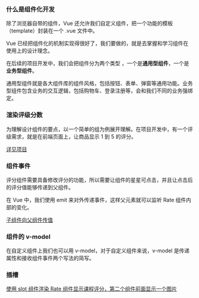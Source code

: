 ### 什么是组件化开发

除了浏览器自带的组件，Vue 还允许我们自定义组件，把一个功能的模板（template）封装在一个 .vue 文件中。

Vue 已经把组件化的机制实现得很好了，我们要做的，就是去掌握和学习组件在使用上的设计理念。

在后续的项目开发中，我们会把组件分为两个类型 ，一个是**通用型组件**，一个是**业务型组件**。

通用型组件就是各大组件库的组件风格，包括按钮、表单、弹窗等通用功能。业务型组件包含业务的交互逻辑，包括购物车、登录注册等，会和我们不同的业务强绑定。

### 渲染评级分数

为理解设计组件的要点，以一个简单的组为例展开理解。在项目开发中，有一个评级需求，就是在前端页面上，让商品显示 1 到 5 的评分。

[详见项目](https://github.com/KurjaScript/geek-admain/commits/master)

### 组件事件

评分组件需要具备修改评分的功能，所以需要让组件的星星可点击，并且让点击后的评分值能够传递到父组件。

在 Vue 中，我们使用 emit 来对外传递事件，这样父元素就可以监听 Rate 组件内部的变化。

[子组件向父组件传值](https://github.com/KurjaScript/geek-admain/commit/a1361f317b3385ac085386cd354600e7ccaf840b)

### 组件的 v-model

在自定义组件上我们也可以用 v-model，对于自定义组件来说，v-model 是传递属性和接收组件事件两个写法的简写。

### 插槽

[使用 slot 组件渲染 Rate 组件显示课程评分，第二个组件前面显示一个图片](https://github.com/KurjaScript/geek-admain/commit/3c8173637bfe7d2626b422d443681a5811338046)
